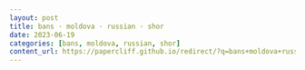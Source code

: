 ```yaml
---
layout: post
title: bans · moldova · russian · shor
date: 2023-06-19
categories: [bans, moldova, russian, shor]
content_url: https://papercliff.github.io/redirect/?q=bans+moldova+russian+shor&tbs=cdr:1,cd_min:6/18/2023,cd_max:6/20/2023
---
```

